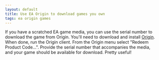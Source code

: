```yaml
---
layout: default
title: Use EA Origin to download games you own
tags: ea origin games
---
```


If you have a scratched EA game media, you can use the serial number to download the game from Origin. You'll need to download and install [Origin](http://www.origin.com/download). When done, run the Origin client. From the Origin menu select "Redeem Product Code...". Provide the serial number that accompanies the media, and your game should be available for download. Pretty useful!
